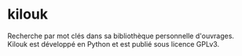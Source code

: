 kilouk
======

Recherche par mot clés dans sa bibliothèque personnelle d'ouvrages. Kilouk est développé en Python et est publié sous licence GPLv3.
